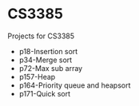 # CS3385
Projects for CS3385

<ul>
<li>p18-Insertion sort</li>
<li>p34-Merge sort</li>
<li>p72-Max sub array</li>
<li>p157-Heap</li>
<li>p164-Priority queue and heapsort</li>
<li>p171-Quick sort</li>
</ul>

